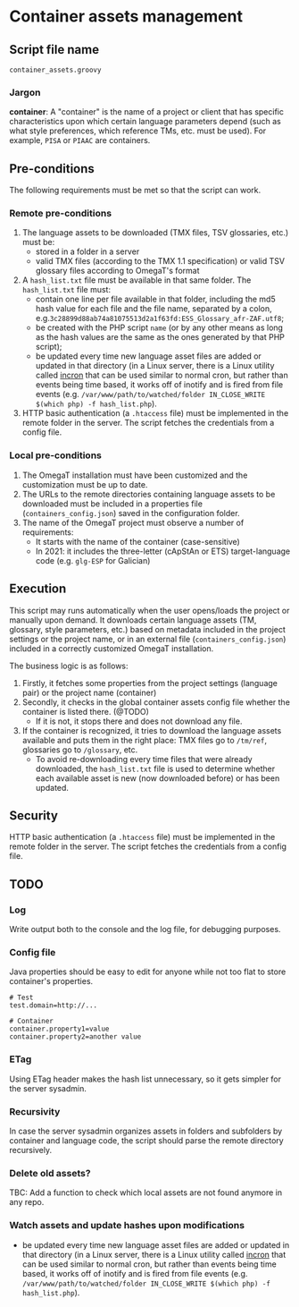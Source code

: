 # Container assets management

## Script file name

`container_assets.groovy`

### Jargon

**container**: A "container" is the name of a project or client that has specific characteristics upon which certain language parameters depend (such as what style preferences, which reference TMs, etc. must be used). For example, `PISA` or `PIAAC` are containers.

## Pre-conditions

The following requirements must be met so that the script can work.

### Remote pre-conditions
1. The language assets to be downloaded (TMX files, TSV glossaries, etc.) must be:
	* stored in a folder in a server
	* valid TMX files (according to the TMX 1.1 specification) or valid TSV glossary files according to OmegaT's format
2. A `hash_list.txt` file must be available in that same folder. The `hash_list.txt` file must:
	* contain one line per file available in that folder, including the md5 hash value for each file and the file name, separated by a colon, e.g.`3c28899d88ab74a81075513d2a1f63fd:ESS_Glossary_afr-ZAF.utf8`;
	* be created with the PHP script `name` (or by any other means as long as the hash values are the same as the ones generated by that PHP script);
	* be updated every time new language asset files are added or updated in that directory (in a Linux server, there is a Linux utility called [incron](http://manpages.ubuntu.com/manpages/focal/en/man5/incrontab.5.html) that can be used similar to normal cron, but rather than events being time based, it works off of inotify and is fired from file events (e.g. `/var/www/path/to/watched/folder IN_CLOSE_WRITE $(which php) -f hash_list.php`).
3. HTTP basic authentication (a `.htaccess` file) must be implemented in the remote folder in the server. The script fetches the credentials from a config file.

### Local pre-conditions
1. The OmegaT installation must have been customized and the customization must be up to date.
2. The URLs to the remote directories containing language assets to be downloaded must be included in a properties file (`containers_config.json`) saved in the configuration folder.
3. The name of the OmegaT project must observe a number of requirements:
	* It starts with the name of the container (case-sensitive)
	* In 2021: it includes the three-letter (cApStAn or ETS) target-language code (e.g. `glg-ESP` for Galician)

## Execution

This script may runs automatically when the user opens/loads the project or manually upon demand. It downloads certain language assets (TM, glossary, style parameters, etc.) based on metadata included in the project settings or the project name, or in an external file (`containers_config.json`) included in a correctly customized OmegaT installation.

The business logic is as follows:

1. Firstly, it fetches some properties from the project settings (language pair) or the project name (container)
2. Secondly, it checks in the global container assets config file whether the container is listed there. (@TODO)
    - If it is not, it stops there and does not download any file.
3. If the container is recognized, it tries to download the language assets available and puts them in the right place: TMX files go to `/tm/ref`, glossaries go to `/glossary`, etc.
    - To avoid re-downloading every time files that were already downloaded, the `hash_list.txt` file is used to determine whether each available asset is new (now downloaded before) or has been updated.


## Security

HTTP basic authentication (a `.htaccess` file) must be implemented in the remote folder in the server. The script fetches the credentials from a config file.


## TODO


### Log

Write output both to the console and the log file, for debugging purposes.

### Config file

Java properties should be easy to edit for anyone while not too flat to store container's properties.

```
# Test
test.domain=http://...

# Container
container.property1=value
container.property2=another value
```

### ETag

Using ETag header makes the hash list unnecessary, so it gets simpler for the server sysadmin.

### Recursivity

In case the server sysadmin organizes assets in folders and subfolders by container and language code, the script should parse the remote directory recursively.

### Delete old assets?

TBC: Add a function to check which local assets are not found anymore in any repo.

### Watch assets and update hashes upon modifications

* be updated every time new language asset files are added or updated in that directory (in a Linux server, there is a Linux utility called [incron](http://manpages.ubuntu.com/manpages/focal/en/man5/incrontab.5.html) that can be used similar to normal cron, but rather than events being time based, it works off of inotify and is fired from file events (e.g. `/var/www/path/to/watched/folder IN_CLOSE_WRITE $(which php) -f hash_list.php`).

